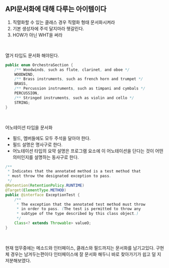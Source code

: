 ## API문서화에 대해 다루는 아이템이다

1. 직렬화할 수 있는 클래스 경우 직렬화 형태 문서화시켜라
2. 기본 생성자에 주석 달지마라 헷갈린다.
3. HOW가 아닌 WHT을 써라
<br>

열거 타입도 문서화 해야된다.

```java
public enum OrchestraSection {
    /** Woodwinds, such as flute, clarinet, and oboe */
    WOODWIND,
    /** Brass instruments, such as french horn and trumpet */
    BRASS,
    /** Percussion instruments, such as timpani and cymbals */
    PERCUSSION,
    /** Stringed instruments, such as violin and cello */
    STRING;
}
```
<br>

어노테이션 타입을 문서화

- 필드, 멤버들에도 모두 주석을 달아야 한다.
- 필드 설명은 명사구로 한다.
- 어노테이션 타입의 요약 설명은 프로그램 요소에 이 어노테이션을 단다는 것이 어떤 의미인지를 설명하는 동사구로 한다.

```java
/**
 * Indicates that the annotated method is a test method that
 * must throw the designated exception to pass.
 */
@Retention(RetentionPolicy.RUNTIME)
@Target(ElementType.METHOD)
public @interface ExceptionTest {
    /**
     * The exception that the annotated test method must throw
     * in order to pass. (The test is permitted to throw any
     * subtype of the type described by this class object.)
     */
    Class<? extends Throwable> valueO;
}
```
<br>

현재 업무중에는 메소드와 인터페이스, 클래스와 필드까지는 문서화를 남기고있다. 구현체 경우는 남겨두는편이다 인터페이스에 잘 문서화 해두니 바로 찾아가기가 쉽고 덜 지저분해보였다.
